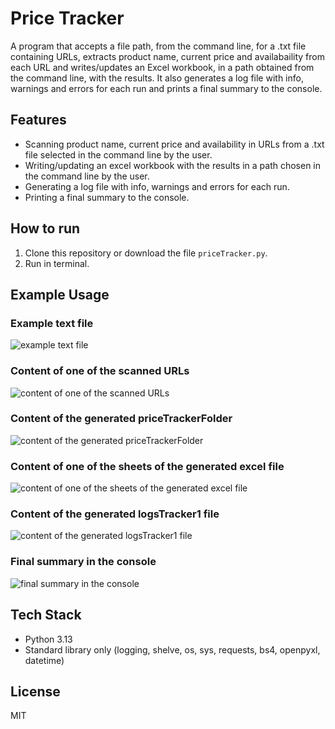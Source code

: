 # Price Tracker
A program that accepts a file path, from the command line, for a .txt file containing URLs, extracts product name, current price and availabaility from each URL and writes/updates an Excel workbook, in a path obtained from the command line, with the results. It also generates a log file with info, warnings and errors for each run and prints a final summary to the console.

## Features
- Scanning product name, current price and availability in URLs from a .txt file selected in the command line by the user.
- Writing/updating an excel workbook with the results in a path chosen in the command line by the user.
- Generating a log file with info, warnings and errors for each run.
- Printing a final summary to the console.
  
## How to run
1. Clone this repository or download the file `priceTracker.py`.
2. Run in terminal.

## Example Usage
### Example text file
![example text file](https://github.com/user-attachments/assets/f3da1ce2-baff-4509-b215-aa665d01a0c3)
### Content of one of the scanned URLs 
![content of one of the scanned URLs](https://github.com/user-attachments/assets/893c6af2-e7f1-4063-8c25-00467a5c924b)
### Content of the generated priceTrackerFolder
![content of the generated priceTrackerFolder](https://github.com/user-attachments/assets/a2fff273-ecb5-4022-9781-851f8373eb47)
### Content of one of the sheets of the generated excel file
![content of one of the sheets of the generated excel file](https://github.com/user-attachments/assets/41f180ef-add3-4eef-a398-5e2e0a893da4)
### Content of the generated logsTracker1 file
![content of the generated logsTracker1 file](https://github.com/user-attachments/assets/641cae06-de29-475c-9cdd-0d2a0ae4db3b)
### Final summary in the console
![final summary in the console](https://github.com/user-attachments/assets/6de2bcfb-6015-4377-bf07-02e2145a4ebe)

## Tech Stack
- Python 3.13
- Standard library only (logging, shelve, os, sys, requests, bs4, openpyxl, datetime)

## License
MIT
